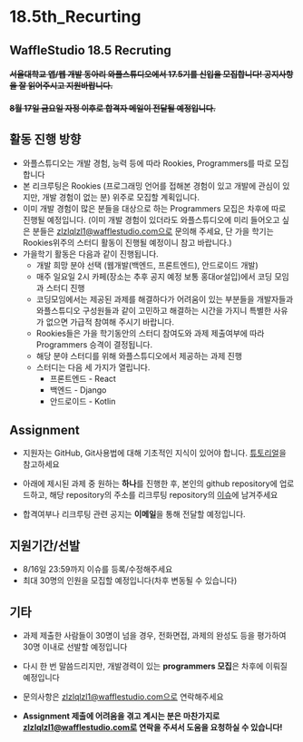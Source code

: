 # 18.5th_Recurting

## WaffleStudio 18.5 Recruting

#### ~~서울대학교 앱/웹 개발 동아리 와플스튜디오에서 17.5기를 신입을 모집합니다! 공지사항을 잘 읽어주시고 지원바랍니다.~~
#### ~~8월 17일 금요일 자정 이후로 합격자 메일이 전달될 예정입니다.~~

## 활동 진행 방향
- 와플스튜디오는 개발 경험, 능력 등에 따라 Rookies, Programmers를 따로 모집합니다
- 본 리크루팅은 Rookies (프로그래밍 언어를 접해본 경험이 있고 개발에 관심이 있지만, 개발 경험이 없는 분) 위주로 모집할 계획입니다.
- 이미 개발 경험이 많은 분들을 대상으로 하는 Programmers 모집은 차후에 따로 진행될 예정입니다.
(이미 개발 경험이 있더라도 와플스튜디오에 미리 들어오고 싶은 분들은 zlzlqlzl1@wafflestudio.com으로 문의해 주세요, 단 가을 학기는 Rookies위주의 스터디 활동이 진행될 예정이니 참고 바랍니다.)
- 가을학기 활동은 다음과 같이 진행됩니다.
    * 개발 희망 분야 선택 (웹개발(백엔드, 프론트엔드), 안드로이드 개발)
    * 매주 일요일 2시 카페(장소는 추후 공지 예정 보통 홍대or설입)에서 코딩 모임과 스터디 진행
    * 코딩모임에서는 제공된 과제를 해결하다가 어려움이 있는 부분들을 개발자들과 와플스튜디오 구성원들과 같이 고민하고 해결하는 시간을 가지니 특별한 사유가 없으면 가급적 참여해 주시기 바랍니다.
    * Rookies들은 가을 학기동안의 스터디 참여도와 과제 제출여부에 따라 Programmers 승격이 결정됩니다.
    * 해당 분야 스터디를 위해 와플스튜디오에서 제공하는 과제 진행
    * 스터디는 다음 세 가지가 열립니다.
      * 프론트엔드 - React
      * 백엔드 - Django
      * 안드로이드 - Kotlin

## Assignment
- 지원자는 GitHub, Git사용법에 대해 기초적인 지식이 있어야 합니다. [튜토리얼](https://rogerdudler.github.io/git-guide/index.ko.html)을 참고하세요
- 아래에 제시된 과제 중 원하는 **하나**를 진행한 후, 본인의 github repository에 업로드하고, 해당 repository의 주소를 리크루팅 repository의 [이슈](https://github.com/wafflestudio/waffle_recruit/issues)에 남겨주세요



- 합격여부나 리크루팅 관련 공지는 **이메일**을 통해 전달할 예정입니다.



## 지원기간/선발
* 8/16일 23:59까지 이슈를 등록/수정해주세요
* 최대 30명의 인원을 모집할 예정입니다(차후 변동될 수 있습니다)

## 기타
* 과제 제출한 사람들이 30명이 넘을 경우, 전화면접, 과제의 완성도 등을 평가하여 30명 이내로 선발할 예정입니다
* 다시 한 번 말씀드리지만, 개발경력이 있는 **programmers 모집**은 차후에 이뤄질 예정입니다
* 문의사항은 zlzlqlzl1@wafflestudio.com으로 연락해주세요

* **Assignment 제출에 어려움을 겪고 계시는 분은 마찬가지로 zlzlqlzl1@wafflestudio.com로 연락을 주셔서 도움을 요청하실 수 있습니다!**
